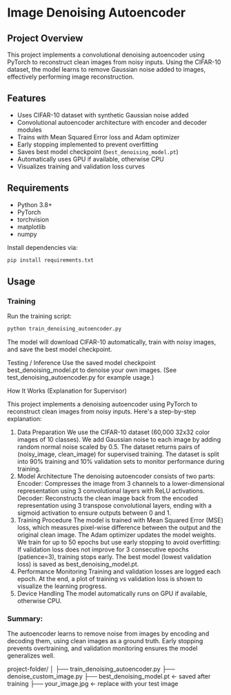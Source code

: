 # Image Denoising Autoencoder

## Project Overview

This project implements a convolutional denoising autoencoder using PyTorch to reconstruct clean images from noisy inputs. Using the CIFAR-10 dataset, the model learns to remove Gaussian noise added to images, effectively performing image reconstruction.

## Features

- Uses CIFAR-10 dataset with synthetic Gaussian noise added
- Convolutional autoencoder architecture with encoder and decoder modules
- Trains with Mean Squared Error loss and Adam optimizer
- Early stopping implemented to prevent overfitting
- Saves best model checkpoint (`best_denoising_model.pt`)
- Automatically uses GPU if available, otherwise CPU
- Visualizes training and validation loss curves

## Requirements

- Python 3.8+
- PyTorch
- torchvision
- matplotlib
- numpy

Install dependencies via:

```bash
pip install requirements.txt
```

## Usage

### Training
Run the training script:

```bash
python train_denoising_autoencoder.py
```

The model will download CIFAR-10 automatically, train with noisy images, and save the best model checkpoint.

Testing / Inference
Use the saved model checkpoint best_denoising_model.pt to denoise your own images. (See test_denoising_autoencoder.py for example usage.)

How It Works (Explanation for Supervisor)

This project implements a denoising autoencoder using PyTorch to reconstruct clean images from noisy inputs. Here's a step-by-step explanation:

1. Data Preparation
We use the CIFAR-10 dataset (60,000 32x32 color images of 10 classes).
We add Gaussian noise to each image by adding random normal noise scaled by 0.5.
The dataset returns pairs of (noisy_image, clean_image) for supervised training.
The dataset is split into 90% training and 10% validation sets to monitor performance during training.
2. Model Architecture
The denoising autoencoder consists of two parts:
Encoder: Compresses the image from 3 channels to a lower-dimensional representation using 3 convolutional layers with ReLU activations.
Decoder: Reconstructs the clean image back from the encoded representation using 3 transpose convolutional layers, ending with a sigmoid activation to ensure outputs between 0 and 1.
3. Training Procedure
The model is trained with Mean Squared Error (MSE) loss, which measures pixel-wise difference between the output and the original clean image.
The Adam optimizer updates the model weights.
We train for up to 50 epochs but use early stopping to avoid overfitting:
If validation loss does not improve for 3 consecutive epochs (patience=3), training stops early.
The best model (lowest validation loss) is saved as best_denoising_model.pt.
4. Performance Monitoring
Training and validation losses are logged each epoch.
At the end, a plot of training vs validation loss is shown to visualize the learning progress.
5. Device Handling
The model automatically runs on GPU if available, otherwise CPU.

### Summary:
The autoencoder learns to remove noise from images by encoding and decoding them, using clean images as a ground truth. Early stopping prevents overtraining, and validation monitoring ensures the model generalizes well.



project-folder/
│
├── train_denoising_autoencoder.py
├── denoise_custom_image.py
├── best_denoising_model.pt  ← saved after training
├── your_image.jpg           ← replace with your test image
